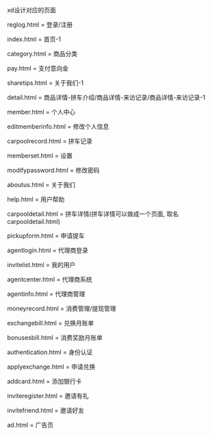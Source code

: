 
xd设计对应的页面

reglog.html = 登录/注册

index.html = 首页-1

category.html = 商品分类

pay.html = 支付意向金

sharetips.html = 关于我们-1

detail.html = 商品详情-拼车介绍/商品详情-来访记录/商品详情-来访记录-1

member.html = 个人中心

editmemberinfo.html = 修改个人信息

carpoolrecord.html = 拼车记录

memberset.html = 设置

modifypassword.html = 修改密码

aboutus.html = 关于我们

help.html = 用户帮助

carpooldetail.html = 拼车详情(拼车详情可以做成一个页面, 取名carpooldetail.html)

pickupform.html = 申请提车

agentlogin.html = 代理商登录

invitelist.html = 我的用户

agentcenter.html = 代理商系统

agentinfo.html = 代理商管理

moneyrecord.html = 消费管理/提现管理

exchangebill.html = 兑换月账单

bonusesbill.html = 消费奖励月账单

authentication.html = 身份认证

applyexchange.html = 申请兑换

addcard.html = 添加银行卡

inviteregister.html = 邀请有礼

invitefriend.html = 邀请好友

ad.html = 广告页